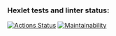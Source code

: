 ### Hexlet tests and linter status:
[![Actions Status](https://github.com/TanyaAl/frontend-project-46/actions/workflows/hexlet-check.yml/badge.svg)](https://github.com/TanyaAl/frontend-project-46/actions)
[![Maintainability](https://api.codeclimate.com/v1/badges/65f87578306c2de93242/maintainability)](https://codeclimate.com/github/TanyaAl/frontend-project-46/maintainability)